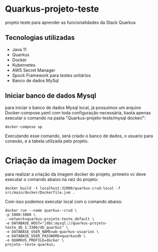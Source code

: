 # Quarkus-projeto-teste
projeto teste para aprender as funcionalidades da Stack Quarkus


## Tecnologias utilizadas

- Java 11
- Quarkus
- Docker
- Kubernetes
- AWS Secret Manager
- Spock Framework para testes unitários
- Banco de dados MySql

## Iniciar banco de dados Mysql

para iniciar o banco de dados Mysql local, já possuimos um arquivo Docker-compose.yaml com
toda configuração necessária, basta apenas executar o comando na pasta 
"Quarkus-projeto-teste/mysql docker/":

```
docker-compose up
```

Executando esse comando, será criado o banco de dados, o usuario para conexão,
e a tabela utilizada pelo projeto.


# Criação da imagem Docker

para realizar a criação da imagem docker do projeto, primeiro vc deve executar o
comando abaixo na raiz do projeto:


```
docker build -t localhost:32000/quarkus-crud:local -f src/main/docker/Dockerfile.jvm . 
```

Com isso podemos executar local com o comando abaixo:

```
docker run --name quarkus--crud \
-p 5000:5000 \
--network=quarkus-projeto-teste_default \
-e DATABASE_HOST="jdbc:mysql://quarkus-projeto-teste_db_1:3306/db_quarkus" \
-e DATABASE_USER_NAME=wb-quarkus-usuarios \
-e DATABASE_USER_PASSWORD=quarkusdb \
-e QUARKUS_PROFILE=docker \
projeto--teste-quarkus;
```
